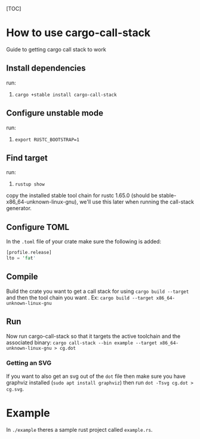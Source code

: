 [TOC]

# How to use cargo-call-stack
Guide to getting cargo call stack to work

## Install dependencies
run:
1. `cargo +stable install cargo-call-stack` 

## Configure unstable mode
run:
1. `export RUSTC_BOOTSTRAP=1`

## Find target 
run:
1. `rustup show`

copy the installed stable tool chain for rustc 1.65.0 (should be stable-x86_64-unknown-linux-gnu), we'll use this later when running the call-stack generator.

## Configure TOML
In the `.toml` file of your crate make sure the following is added:
```RUST
[profile.release]
lto = 'fat'
```
## Compile 
Build the crate you want to get a call stack for using `cargo build --target ` and then the tool chain you want .
Ex: `cargo build --target x86_64-unknown-linux-gnu`

## Run
Now run cargo-call-stack so that it targets the active toolchain and the associated binary: `cargo call-stack --bin example --target x86_64-unknown-linux-gnu > cg.dot`

### Getting an SVG
If you want to also get an svg out of the `dot` file then make sure you have graphviz installed (`sudo apt install graphviz`) then run `dot -Tsvg cg.dot > cg.svg`.

# Example 
In `./example` theres a sample rust project called `example.rs`.
